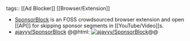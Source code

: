 tags:: [[Ad Blocker]] [[Browser/Extension]]

- [SponsorBlock](https://sponsor.ajay.app/) is an FOSS crowdsourced browser extension and open [[API]] for skipping sponsor segments in [[YouTube/Video]]s.
- [ajayyy/SponsorBlock](https://github.com/ajayyy/SponsorBlock)
  @@html: <a href="https://github.com/ajayyy/SponsorBlock/"><img src="https://github-readme-stats-astronomer.vercel.app/api/pin/?username=ajayyy&repo=SponsorBlock&theme=tokyonight" alt="ajayyy/SponsorBlock"/></a>@@